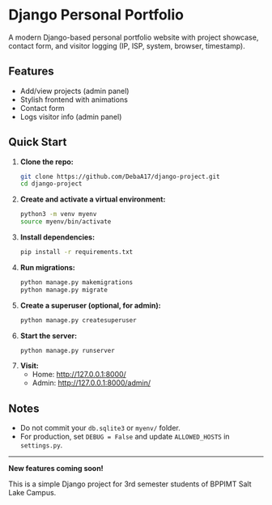 # Django Personal Portfolio

A modern Django-based personal portfolio website with project showcase, contact form, and visitor logging (IP, ISP, system, browser, timestamp).

## Features
- Add/view projects (admin panel)
- Stylish frontend with animations
- Contact form
- Logs visitor info (admin panel)

## Quick Start

1. **Clone the repo:**
   ```sh
   git clone https://github.com/DebaA17/django-project.git
   cd django-project
   ```
2. **Create and activate a virtual environment:**
   ```sh
   python3 -m venv myenv
   source myenv/bin/activate
   ```
3. **Install dependencies:**
   ```sh
   pip install -r requirements.txt
   ```
4. **Run migrations:**
   ```sh
   python manage.py makemigrations
   python manage.py migrate
   ```
5. **Create a superuser (optional, for admin):**
   ```sh
   python manage.py createsuperuser
   ```
6. **Start the server:**
   ```sh
   python manage.py runserver
   ```
7. **Visit:**
   - Home: http://127.0.0.1:8000/
   - Admin: http://127.0.0.1:8000/admin/

## Notes
- Do not commit your `db.sqlite3` or `myenv/` folder.
- For production, set `DEBUG = False` and update `ALLOWED_HOSTS` in `settings.py`.

---

**New features coming soon!**

This is a simple Django project for 3rd semester students of BPPIMT Salt Lake Campus.
